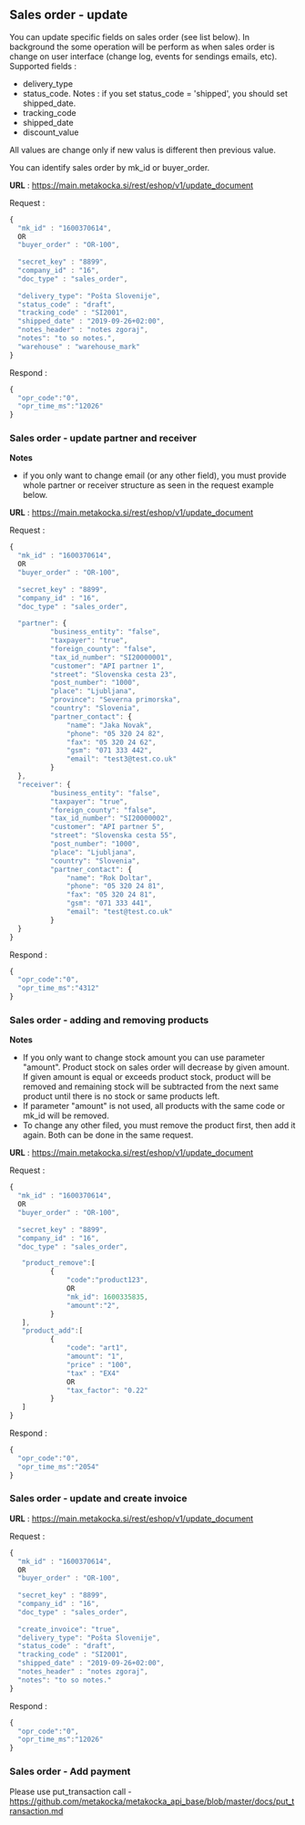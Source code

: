 ## Sales order - update
You can update specific fields on sales order (see list below). In background the some operation will be perform as when sales order is change on user interface (change log, events for sendings emails, etc). Supported fields :
* delivery_type
* status_code. Notes : if you set status_code = 'shipped', you should set shipped_date. 
* tracking_code
* shipped_date
* discount_value

All values are change only if new valus is different then previous value. 

You can identify sales order by mk_id or buyer_order.

**URL** : https://main.metakocka.si/rest/eshop/v1/update_document

Request :
```javascript
{  
  "mk_id" : "1600370614",
  OR
  "buyer_order" : "OR-100",
  
  "secret_key" : "8899",
  "company_id" : "16",  
  "doc_type" : "sales_order",
  
  "delivery_type": "Pošta Slovenije",
  "status_code" : "draft",
  "tracking_code" : "SI2001",
  "shipped_date" : "2019-09-26+02:00",
  "notes_header" : "notes zgoraj",
  "notes": "to so notes.",
  "warehouse" : "warehouse_mark"
}
```

Respond :
```javascript
{
  "opr_code":"0",
  "opr_time_ms":"12026"
}
```

### Sales order - update partner and receiver
**Notes**
- if you only want to change email (or any other field), you must provide whole partner or receiver structure
 as seen in the request example below.

**URL** : https://main.metakocka.si/rest/eshop/v1/update_document

Request :
```javascript
{  
  "mk_id" : "1600370614",
  OR
  "buyer_order" : "OR-100",
  
  "secret_key" : "8899",
  "company_id" : "16",  
  "doc_type" : "sales_order",
  
  "partner": {
          "business_entity": "false",
          "taxpayer": "true",
          "foreign_county": "false",
          "tax_id_number": "SI20000001",
          "customer": "API partner 1",
          "street": "Slovenska cesta 23",
          "post_number": "1000",
          "place": "Ljubljana",
          "province": "Severna primorska",
          "country": "Slovenia",
          "partner_contact": {
              "name": "Jaka Novak",
              "phone": "05 320 24 82",
              "fax": "05 320 24 62",
              "gsm": "071 333 442",
              "email": "test3@test.co.uk"
          }
  },
  "receiver": {
          "business_entity": "false",
          "taxpayer": "true",
          "foreign_county": "false",
          "tax_id_number": "SI20000002",
          "customer": "API partner 5",
          "street": "Slovenska cesta 55",
          "post_number": "1000",
          "place": "Ljubljana",
          "country": "Slovenia",
          "partner_contact": {
              "name": "Rok Doltar",
              "phone": "05 320 24 81",
              "fax": "05 320 24 81",
              "gsm": "071 333 441",
              "email": "test@test.co.uk"
          }
  }
}
```

Respond :
```javascript
{
  "opr_code":"0",
  "opr_time_ms":"4312"
}
```

### Sales order - adding and removing products
**Notes**
- If you only want to change stock amount you can use parameter "amount". Product stock on sales order will decrease by given amount. If given amount
is equal or exceeds product stock, product will be removed and remaining stock will be subtracted from the next same product until there is no stock or same 
products left.
- If parameter "amount" is not used, all products with the same code or mk_id will be removed.
- To change any other filed, you must remove the product first, then add it again. Both can be done in the same request.


**URL** : https://main.metakocka.si/rest/eshop/v1/update_document

Request :
```javascript
{  
  "mk_id" : "1600370614",
  OR
  "buyer_order" : "OR-100",
  
  "secret_key" : "8899",
  "company_id" : "16",  
  "doc_type" : "sales_order",

   "product_remove":[
          {
              "code":"product123",
              OR
              "mk_id": 1600335835,
              "amount":"2",
          }
   ],
   "product_add":[
          {
              "code": "art1",
              "amount": "1",
              "price" : "100",
              "tax" : "EX4"
              OR
              "tax_factor": "0.22"
          }
   ]
}
```

Respond :
```javascript
{
  "opr_code":"0",
  "opr_time_ms":"2054"
}
```

### Sales order - update and create invoice

**URL** : https://main.metakocka.si/rest/eshop/v1/update_document

Request :
```javascript
{  
  "mk_id" : "1600370614",
  OR
  "buyer_order" : "OR-100",
  
  "secret_key" : "8899",
  "company_id" : "16",  
  "doc_type" : "sales_order",
  
  "create_invoice": "true",
  "delivery_type": "Pošta Slovenije",
  "status_code" : "draft",
  "tracking_code" : "SI2001",
  "shipped_date" : "2019-09-26+02:00",
  "notes_header" : "notes zgoraj",
  "notes": "to so notes."  
}
```

Respond :
```javascript
{
  "opr_code":"0",
  "opr_time_ms":"12026"
}
```

### Sales order - Add payment
Please use put_transaction call - https://github.com/metakocka/metakocka_api_base/blob/master/docs/put_transaction.md

